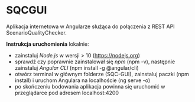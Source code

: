 # SQCGUI

Aplikacja internetowa w Angularze służąca do połączenia z REST API ScenarioQualityChecker.

**Instrukcja uruchomienia** lokalnie:
- zainstaluj *Node.js* w wersji > 10 (https://nodejs.org)
- sprawdź czy poprawnie zainstalował się *npm* (npm -v), następnie zainstaluj *Angular CLI* (npm install -g @angular/cli)
- otwórz terminal w głównym folderze (SQC-GUI), zainstaluj paczki (npm install) i uruchom Angulara na localhoście (ng serve -o)
- po skończeniu bodowania aplikacja powinna się uruchomić w przeglądarce pod adresem localhost:4200
